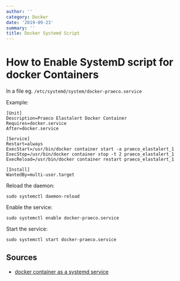 ```yaml
---
author: ''
category: Docker
date: '2019-09-23'
summary: ''
title: Docker Systemd Script
---
```

# How to Enable SystemD script for docker Containers

In a file eg. `/etc/systemd/system/docker-praeco.service`

Example:

    [Unit]
    Description=Praeco Elastalert Docker Container
    Requires=docker.service
    After=docker.service

    [Service]
    Restart=always
    ExecStart=/usr/bin/docker container start -a praeco_elastalert_1
    ExecStop=/usr/bin/docker container stop -t 2 praeco_elastalert_1
    ExecReload=/usr/bin/docker container restart praeco_elastalert_1

    [Install]
    WantedBy=multi-user.target
    
Reload the daemon:

    sudo systemctl daemon-reload

Enable the service:

    sudo systemctl enable docker-praeco.service

Start the service:

    sudo systemctl start docker-praeco.service

## Sources

* [docker container as a systemd service](https://karlstoney.com/2017/03/03/docker-containers-as-systemd-services/)
